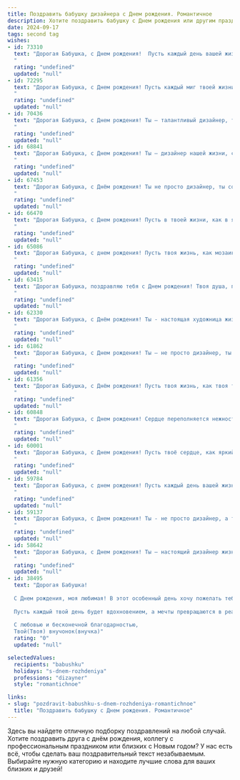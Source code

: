 ```yaml
---
title: Поздравить бабушку дизайнера c Днем рождения. Романтичное
description: Хотите поздравить бабушку c Днем рождения или другим праздником? Наш ИИ создаст незабываемое поздравление, а вы обязательно выделитесь среди других.  
date: 2024-09-17
tags: second tag
wishes:
- id: 73310
  text: "Дорогая Бабушка, с Днем рождения!  Пусть каждый день вашей жизни будет полон любви, ярких красок и вдохновения – как прекрасные дизайнерские работы, которые вы создаете!
  "
  rating: "undefined"
  updated: "null"
- id: 72295
  text: "Дорогая Бабушка, с Днем рождения! Пусть каждый миг твоей жизни будет полон ярких красок, как твоих дизайнерских творений, а любовь и забота, которыми ты делишься с нами, продолжают вдохновлять и согревать наши души.
  "
  rating: "undefined"
  updated: "null"
- id: 70436
  text: "Дорогая Бабушка, с Днем рождения! Ты — талантливый дизайнер, твоё творчество — это воплощение красоты и вдохновения. Сегодня мы желаем тебе ярких красок жизни, волшебных идей и неугасимого огня в сердце!
  "
  rating: "undefined"
  updated: "null"
- id: 68841
  text: "Дорогая Бабушка, с Днем рождения! Ты – дизайнер нашей жизни, создающая уют и радость, как никто другой. Пусть твой талант всегда цветет, а вдохновение не иссякнет. В этот день желаю тебе бесконечного счастья, крепкого здоровья и любви, которая согревает тебя каждый день!
  "
  rating: "undefined"
  updated: "null"
- id: 67453
  text: "Дорогая Бабушка, с Днём рождения! Ты не просто дизайнер, ты создатель красоты и уюта, ты творишь волшебство своими руками. Желаю тебе вдохновения, которое никогда не иссякнет, и чтобы каждый день был полон ярких красок и радостных моментов!
  "
  rating: "undefined"
  updated: "null"
- id: 66470
  text: "Дорогая Бабушка, с Днем рождения! Пусть в твоей жизни, как в ярких творениях дизайнера, всегда царят гармония, красота и вдохновение. Пусть каждый день будет полон любви, тепла и радости, а твои мечты сбываются, словно волшебные краски на холсте.
  "
  rating: "undefined"
  updated: "null"
- id: 65086
  text: "Дорогая Бабушка, с днем рождения! Пусть твоя жизнь, как мозаика из ярких красок, будет полна красотой, любовью и радостью. Ты – талантливый дизайнер, создающий уют и гармонию вокруг себя. Желаю тебе вдохновения, новых творческих успехов и крепкого здоровья!
  "
  rating: "undefined"
  updated: "null"
- id: 63415
  text: "Дорогая Бабушка, поздравляю тебя с Днем рождения! Твоя душа, подобно твоим творениям, полна красоты и гармонии. Пусть каждый день будет полон вдохновения, ярких красок и радости! 💖
  "
  rating: "undefined"
  updated: "null"
- id: 62330
  text: "Дорогая Бабушка, с Днём рождения! Ты - настоящая художница жизни, создающая  красоту и гармонию во всём, что тебя окружает.  Твоя  творческая душа и талант дизайнера вдохновляют нас на создание собственных шедевров. Пусть каждый день будет наполнен яркими красками,  радостью и  любвию, как твои лучшие  работы!
  "
  rating: "undefined"
  updated: "null"
- id: 61862
  text: "Дорогая Бабушка, с Днем рождения! Ты – не просто дизайнер, ты – волшебница, которая творит красоту не только в своих работах, но и в нашей жизни. Пусть каждый день дарит тебе яркие краски вдохновения, а любовь близких станет твоим вечным источником радости.
  "
  rating: "undefined"
  updated: "null"
- id: 61356
  text: "Дорогая Бабушка, с Днём рождения! Пусть твоя жизнь, как твоя творческая душа, будет полна ярких красок, вдохновения и радостных моментов. Твоё мастерство дизайнера всегда восхищает, а твой талант — вдохновляет!
  "
  rating: "undefined"
  updated: "null"
- id: 60848
  text: "Дорогая Бабушка, с Днем рождения! Сердце переполняется нежностью и любовью, глядя на твою творческую душу, которая так ярко сияет в каждом твоем дизайне. Ты словно волшебница, преображающая мир вокруг себя, наполняя его красотой и гармонией. Желаю тебе  бесконечного вдохновения, ярких красок в жизни и неугасающей страсти к твоей любимой профессии!
  "
  rating: "undefined"
  updated: "null"
- id: 60001
  text: "Дорогая Бабушка, с Днем рождения! Пусть твоё сердце, как яркий акварельный пейзаж, всегда будет наполнено теплом и любовью, а жизнь, словно мозаика из ярких моментов, дарит только радость и вдохновение. Ты - невероятный дизайнер жизни, создающий вокруг себя красоту и уют. Пусть твоя творческая энергия никогда не иссякает, а вдохновение струится в твоих руках и сердце!
  "
  rating: "undefined"
  updated: "null"
- id: 59784
  text: "Дорогая Бабушка, с днем рождения! Пусть каждый день вашей жизни будет полон ярких красок и вдохновения, как ваши чудесные дизайнерские творения. Желаю вам крепкого здоровья, безграничной радости и всегда сияющей улыбки!
  "
  rating: "undefined"
  updated: "null"
- id: 59137
  text: "Дорогая Бабушка, с Днем рождения! Ты - не просто дизайнер, а творец красоты, которая украшает нашу жизнь своей изысканностью и душевностью. Пусть твой талант всегда будет источником вдохновения, а сердце - полно любви и счастья. 🎉💖
  "
  rating: "undefined"
  updated: "null"
- id: 58642
  text: "Дорогая Бабушка, с Днем рождения! Ты – настоящий дизайнер жизни,  твои идеи  - это яркие краски, а любовь –  искрящийся блеск.  Пусть каждый день будет полон вдохновения, а твои творения –  радостью для всех вокруг!
  "
  rating: "undefined"
  updated: "null"
- id: 38495
  text: "Дорогая Бабушка!
  
  С Днем рождения, моя любимая! В этот особенный день хочу пожелать тебе ярких красок жизни, как в твоих прекрасных творениях. Ты — настоящий художник, способный превращать обыденность в шедевр, и именно ты научила меня видеть красоту в каждом мгновении.
  
  Пусть каждый твой день будет вдохновением, а мечты превращаются в реальность. Желаю здоровья, счастья и неиссякаемого творческого полета. Ты — свет в моей жизни, и я горжусь, что у меня есть такая удивительная бабушка.
  
  С любовью и бесконечной благодарностью,
  Твой(Твоя) внучонок(внучка)"
  rating: "0"
  updated: "null"

selectedValues:
  recipients: "babushku"
  holidays: "s-dnem-rozhdeniya"
  professions: "dizayner"
  style: "romantichnoe"

links:
- slug: "pozdravit-babushku-s-dnem-rozhdeniya-romantichnoe"
  title: "Поздравить бабушку c Днем рождения. Романтичное"
---
```


Здесь вы найдете отличную подборку поздравлений на любой случай. 
Хотите поздравить друга с днём рождения, коллегу с профессиональным праздником или близких с Новым годом? У нас есть всё, чтобы сделать ваш поздравительный текст незабываемым. Выбирайте нужную категорию и находите лучшие слова для ваших близких и друзей!
